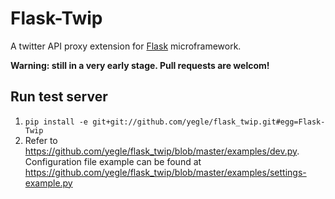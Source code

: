 Flask-Twip
===========

A twitter API proxy extension for [Flask](http://flask.pocoo.org) microframework.


**Warning: still in a very early stage. Pull requests are welcom!**


## Run test server

 1. `pip install -e git+git://github.com/yegle/flask_twip.git#egg=Flask-Twip`
 2. Refer to <https://github.com/yegle/flask_twip/blob/master/examples/dev.py>. Configuration file example can be found at <https://github.com/yegle/flask_twip/blob/master/examples/settings-example.py>
